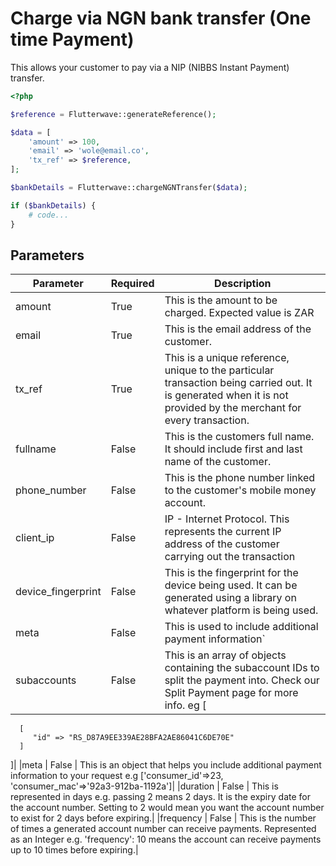 # Charge via NGN bank transfer (One time Payment)

This allows your customer to pay via a NIP (NIBBS Instant Payment) transfer.

```php
<?php

$reference = Flutterwave::generateReference();

$data = [
    'amount' => 100,
    'email' => 'wole@email.co',
    'tx_ref' => $reference,
];

$bankDetails = Flutterwave::chargeNGNTransfer($data);

if ($bankDetails) {
    # code...
}
```

## Parameters

| Parameter          | Required | Description                                                                                                                                                        |
| ------------------ | -------- | ------------------------------------------------------------------------------------------------------------------------------------------------------------------ |
| amount             | True     | This is the amount to be charged. Expected value is ZAR                                                                                                            |
| email              | True     | This is the email address of the customer.                                                                                                                         |
| tx_ref             | True     | This is a unique reference, unique to the particular transaction being carried out. It is generated when it is not provided by the merchant for every transaction. |
| fullname           | False    | This is the customers full name. It should include first and last name of the customer.                                                                            |
| phone_number       | False    | This is the phone number linked to the customer's mobile money account.                                                                                            |
| client_ip          | False    | IP - Internet Protocol. This represents the current IP address of the customer carrying out the transaction                                                        |
| device_fingerprint | False    | This is the fingerprint for the device being used. It can be generated using a library on whatever platform is being used.                                         |
| meta               | False    | This is used to include additional payment information`                                                                                                            |
| subaccounts        | False    | This is an array of objects containing the subaccount IDs to split the payment into. Check our Split Payment page for more info. eg [                              |

      [
         "id" => "RS_D87A9EE339AE28BFA2AE86041C6DE70E"
      ]

]|
|meta | False | This is an object that helps you include additional payment information to your request e.g ['consumer_id'=>23, 'consumer_mac'=>'92a3-912ba-1192a']|
|duration | False | This is represented in days e.g. passing 2 means 2 days. It is the expiry date for the account number. Setting to 2 would mean you want the account number to exist for 2 days before expiring.|
|frequency | False | This is the number of times a generated account number can receive payments. Represented as an Integer e.g. 'frequency': 10 means the account can receive payments up to 10 times before expiring.|
